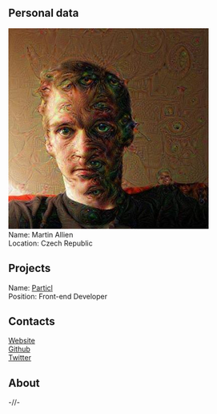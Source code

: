 ## Personal data
![photo](photo/martin_allien.jpg)  
Name: Martin Allien  
Location: Czech Republic  
## Projects 
Name: [Particl](../projects/particl.md)  
Position: Front-end Developer  
## Contacts
[Website](https://allien.work/)  
[Github](https://github.com/allienworks)  
[Twitter](https://twitter.com/allienworks)  
## About
-//-
